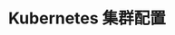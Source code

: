 ---
type: docs
title: "Kubernetes 集群配置"
linkTitle: "如何设置集群"
weight: 15000
description: >
  如何创建 Kubernetes 集群
---